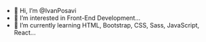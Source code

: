 - 👋 Hi, I’m @IvanPosavi
- 👀 I’m interested in Front-End Development...
- 🌱 I’m currently learning HTML, Bootstrap, CSS, Sass, JavaScript, React...

<!---
IvanPosavi/IvanPosavi is a ✨ special ✨ repository because its `README.md` (this file) appears on your GitHub profile.
You can click the Preview link to take a look at your changes.
--->
